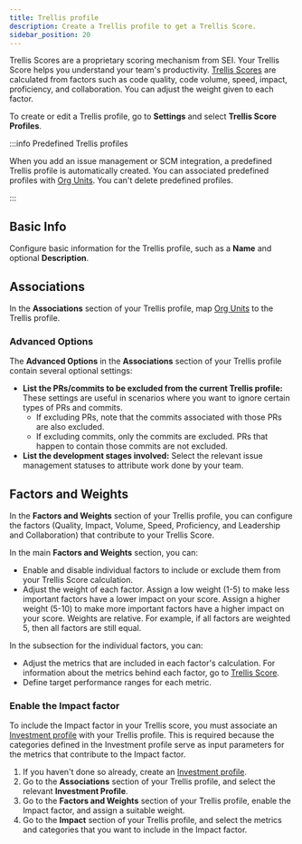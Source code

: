 ```yaml
---
title: Trellis profile
description: Create a Trellis profile to get a Trellis Score.
sidebar_position: 20
---
```


Trellis Scores are a proprietary scoring mechanism from SEI. Your Trellis Score helps you understand your team's productivity. [Trellis Scores](../sei-metrics-and-insights/trellis-score.md) are calculated from factors such as code quality, code volume, speed, impact, proficiency, and collaboration. You can adjust the weight given to each factor.

To create or edit a Trellis profile, go to **Settings** and select **Trellis Score Profiles**.

:::info Predefined Trellis profiles

When you add an issue management or SCM integration, a predefined Trellis profile is automatically created. You can associated predefined profiles with [Org Units](/docs/category/workspaces-and-org-units). You can't delete predefined profiles.

<!-- image Trellis_home_add_integrations.png - Trellis Score Profiles before integrating SCM or Issue Management tools -->
<!-- image .gitbook/assets/Trellis\_profiles\_home.png - Trellis Score Profiles page with Predefined profiles -->

:::

## Basic Info

Configure basic information for the Trellis profile, such as a **Name** and optional **Description**.

## Associations

In the **Associations** section of your Trellis profile, map [Org Units](/docs/category/workspaces-and-org-units) to the Trellis profile.

<!-- image .gitbook/assets/OU\_mapping\_profile.png - mapping org units in trellis profile -->

### Advanced Options

The **Advanced Options** in the **Associations** section of your Trellis profile contain several optional settings:

* **List the PRs/commits to be excluded from the current Trellis profile:** These settings are useful in scenarios where you want to ignore certain types of PRs and commits.
  * If excluding PRs, note that the commits associated with those PRs are also excluded.
  * If excluding commits, only the commits are excluded. PRs that happen to contain those commits are not excluded.
* **List the development stages involved:** Select the relevant issue management statuses to attribute work done by your team.

<!-- image .gitbook/assets/Status\_mapping\_advanced\_options.png - Associations section - advanced options -->

## Factors and Weights

In the **Factors and Weights** section of your Trellis profile, you can configure the factors (Quality, Impact, Volume, Speed, Proficiency, and Leadership and Collaboration) that contribute to your Trellis Score.

In the main **Factors and Weights** section, you can:

* Enable and disable individual factors to include or exclude them from your Trellis Score calculation.
* Adjust the weight of each factor. Assign a low weight (1-5) to make less important factors have a lower impact on your score. Assign a higher weight (5-10) to make more important factors have a higher impact on your score. Weights are relative. For example, if all factors are weighted 5, then all factors are still equal.

In the subsection for the individual factors, you can:

* Adjust the metrics that are included in each factor's calculation. For information about the metrics behind each factor, go to [Trellis Score](../sei-metrics-and-insights/trellis-score.md).
* Define target performance ranges for each metric.

<!-- image .gitbook/assets/Quality\_factor\_conf (1).png - Adjusting the Quality factor in a Trellis profile -->

### Enable the Impact factor

To include the Impact factor in your Trellis score, you must associate an [Investment profile](./investment-profile.md) with your Trellis profile. This is required because the categories defined in the Investment profile serve as input parameters for the metrics that contribute to the Impact factor.

1. If you haven't done so already, create an [Investment profile](./investment-profile.md).
2. Go to the **Associations** section of your Trellis profile, and select the relevant **Investment Profile**.
3. Go to the **Factors and Weights** section of your Trellis profile, enable the Impact factor, and assign a suitable weight.
4. Go to the **Impact** section of your Trellis profile, and select the metrics and categories that you want to include in the Impact factor.

<!-- image .gitbook/assets/Impact\_profile\_conf.png - Trellis profile - configure impact metrics and categories -->
